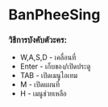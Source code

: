 # BanPheeSing



### วิธีการบังคับตัวะคร:
  * W,A,S,D - เคลื่อนที่
  * Enter - เก็บของ/เปิดประตู
  * TAB - เปิดเมนูไอเทม
  * M - เปิดแผนที่
  * H - เมนูช่วยเหลือ
